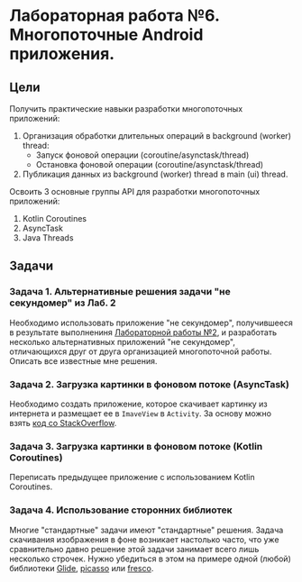 # Лабораторная работа №6. Многопоточные Android приложения.

## Цели
Получить практические навыки разработки многопоточных приложений:
1. Организация обработки длительных операций в background (worker) thread:
    * Запуск фоновой операции (coroutine/asynctask/thread)
    * Остановка фоновой операции (coroutine/asynctask/thread)
2. Публикация данных из background (worker) thread в main (ui) thread.

Освоить 3 основные группы API для разработки многопоточных приложений:
1. Kotlin Coroutines
2. AsyncTask
3. Java Threads

## Задачи
### Задача 1. Альтернативные решения задачи "не секундомер" из Лаб. 2
Необходимо использовать приложение "не секундомер", получившееся в результате выполнениня [Лабораторной работы №2](../02/TASK.md), и разработать несколько альтернативных приложений "не секундомер", отличающихся друг от друга организацией многопоточной работы. Описать все известные мне решения.



### Задача 2. Загрузка картинки в фоновом потоке (AsyncTask) 
Необходимо создать приложение, которое скачивает картинку из интернета и размещает ее в `ImaveView` в `Activity`. За основу можно взять [код со StackOverflow](https://stackoverflow.com/a/9288544).

### Задача 3. Загрузка картинки в фоновом потоке (Kotlin Coroutines) 
Переписать предыдущее приложение с использованием Kotlin Coroutines.

### Задача 4. Использование сторонних библиотек 
Многие "стандартные" задачи имеют "стандартные" решения. Задача скачивания изображения в фоне возникает настолько часто, что уже сравнительно давно решение этой задачи занимает всего лишь несколько строчек. Нужно убедиться в этом на примере одной (любой) библиотеки [Glide](https://github.com/bumptech/glide#how-do-i-use-glide), [picasso](https://square.github.io/picasso/) или [fresco](https://frescolib.org/docs/index.html).

